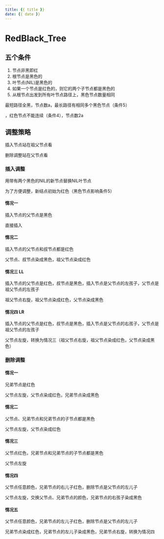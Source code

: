 ```yaml
---
title: {{ title }}
date: {{ date }}
---
```

# RedBlack_Tree



## 五个条件

1. 节点非黑即红
2. 根节点是黑色的
3. 叶节点(NIL)是黑色的
4. 如果一个节点是红色的，则它的两个子节点都是黑色的
5. 从根节点出发到所有叶节点路径上，黑色节点数量相同



最短路径全黑，节点数a，最长路径有相同多个黑色节点（条件5）

，红色节点不能连续（条件4），节点数2a



## 调整策略

插入节点站在祖父节点看

删除调整站在父节点看



### 插入调整 

用带有两个黑色的NIL的新节点替换NIL叶节点

为了方便调整，新结点初始为红色（黑色节点影响条件5）



#### 情况一

插入节点的父节点是黑色

直接插入

#### 情况二

插入节点的父节点和叔节点都是红色

父节点、叔节点染成黑色，祖父节点染成红色

#### 情况三	LL

插入节点的父节点是红色，叔节点是黑色，插入节点是父节点的左孩子，父节点是祖父节点的左孩子

祖父节点右旋，祖父节点染成红色，父节点染成黑色

#### 情况四	LR

插入节点的父节点是红色，叔节点是黑色，插入节点是父节点的右孩子，父节点是祖父节点的左孩子

父节点左旋，转换为情况三（祖父节点右旋，祖父节点染成红色，父节点染成黑色）



### 删除调整

#### 情况一

兄弟节点是红色

父节点左旋，父节点染成红色，兄弟节点染成黑色

#### 情况二

父节点、兄弟节点和兄弟节点的子节点都是黑色

父节点左旋，父节点染成红色

#### 情况三

父节点红色，兄弟节点和兄弟节点的子节点都是黑色

父节点左旋

#### 情况四

父节点任意颜色，兄弟节点的右儿子红色，删除节点是父节点的左儿子

父节点左旋，交换父节点、兄弟节点的颜色，兄弟节点的右孩子染成黑色

#### 情况五

父节点任意颜色，兄弟节点的左儿子红色，删除节点是父节点的左儿子

兄弟节点染成红色，兄弟节点的左儿子染成黑色，兄弟节点右旋，转换为情况四

